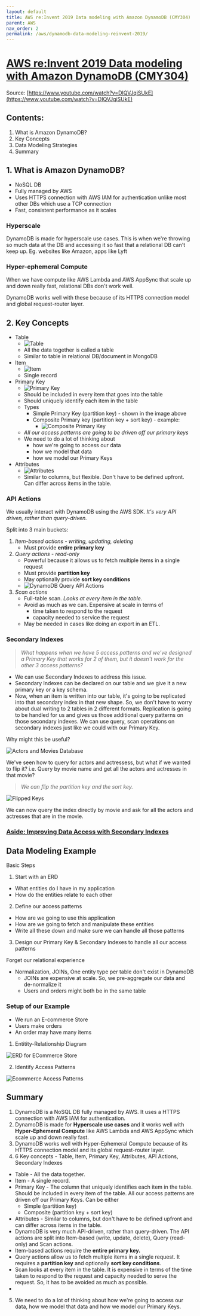 ```yaml
---
layout: default
title: AWS re:Invent 2019 Data modeling with Amazon DynamoDB (CMY304)
parent: AWS
nav_order: 2
permalink: /aws/dynamodb-data-modeling-reinvent-2019/
---
```


# [AWS re:Invent 2019 Data modeling with Amazon DynamoDB (CMY304)](https://www.youtube.com/watch?v=DIQVJqiSUkE)

Source: [https://www.youtube.com/watch?v=DIQVJqiSUkE](https://www.youtube.com/watch?v=DIQVJqiSUkE)

## Contents:
1. What is Amazon DynamoDB?
2. Key Concepts
3. Data Modeling Strategies
4. Summary

## 1. What is Amazon DynamoDB?

- NoSQL DB
- Fully managed by AWS
- Uses HTTPS connection with AWS IAM for authentication unlike most other DBs which use a TCP connection
- Fast, consistent performance as it scales

### Hyperscale

DynamoDB is made for hyperscale use cases. This is when we're throwing so much data at the DB and accessing it so fast that a relational DB can't keep up. Eg. websites like Amazon, apps like Lyft

### Hyper-ephemeral Compute

When we have compute like AWS Lambda and AWS AppSync that scale up and down really fast, relational DBs don't work well.

DynamoDB works well with these because of its HTTPS connection model and global request-router layer.

## 2. Key Concepts

- Table
    - ![Table](images/dynamodb-table.png) 
    - All the data together is called a table
    - Similar to table in relational DB/document in MongoDB
- Item
    - ![Item](images/dynamodb-item.png) 
    - Single record
- Primary Key
    - ![Primary Key](images/dynamodb-pk.png)
    - Should be included in every item that goes into the table
    - Should uniquely identify each item in the table
    - Types
        - Simple Primary Key (partition key) - shown in the image above
        - Composite Primary key (partition key + sort key) - example:
            - ![Composite Primary Key](images/dynamodb-composite-pk.png)
    - *All our access patterns are going to be driven off our primary keys*
    - We need to do a lot of thinking about
        - how we're going to access our data
        - how we model that data
        - how we model our Primary Keys
- Attributes
    - ![Attributes](images/dynamodb-attributes.png)
    - Similar to columns, but flexible. Don't have to be defined upfront. Can differ across items in the table.

### API Actions

We usually interact with DynamoDB using the AWS SDK. *It's very API driven, rather than query-driven.*

Split into 3 main buckets:
1. *Item-based actions - writing, updating, deleting*
    - Must provide **entire primary key**
2. *Query actions - read-only*
    - Powerful because it allows us to fetch multiple items in a single request
    - Must provide **partition key**
    - May optionally provide **sort key conditions**
    - ![DynamoDB Query API Actions](images/dynamodb-query-api.png)
3. *Scan actions*
    - Full-table scan. *Looks at every item in the table.*
    - Avoid as much as we can. Expensive at scale in terms of
        - time taken to respond to the request
        - capacity needed to service the request
    - May be needed in cases like doing an export in an ETL.

### Secondary Indexes

> *What happens when we have 5 access patterns and we've designed a Primary Key that works for 2 of them, but it doesn't work for the other 3 access patterns?*

- We can use Secondary Indexes to address this issue.
- Secondary Indexes can be declared on our table and we give it a new primary key or a key schema.
- Now, when an item is written into our table, it's going to be replicated into that secondary index in that new shape. So, we don't have to worry about dual writing to 2 tables in 2 different formats. Replication is going to be handled for us and gives us those additional query patterns on those secondary indexes. We can use query, scan operations on secondary indexes just like we could with our Primary Key.

Why might this be useful?

![Actors and Movies Database](images/dynamodb-actors-movies-db.png)

We've seen how to query for actors and actressess, but what if we wanted to flip it? i.e. Query by movie name and get all the actors and actresses in that movie?

> *We can flip the partition key and the sort key.*

![Flipped Keys](images/dynamodb-flipped-keys.png)

We can now query the index directly by movie and ask for all the actors and actresses that are in the movie.

### [Aside: Improving Data Access with Secondary Indexes](https://docs.aws.amazon.com/amazondynamodb/latest/developerguide/SecondaryIndexes.html)

## Data Modeling Example

Basic Steps
1. Start with an ERD
- What entities do I have in my application
- How do the entities relate to each other
2. Define our access patterns
- How are we going to use this application
- How are we going to fetch and manipulate these entities
- Write all these down and make sure we can handle all those patterns
3. Design our Primary Key & Secondary Indexes to handle all our access patterns

Forget our relational experience
- Normalization, JOINs, One entity type per table don't exist in DynamoDB
    - JOINs are expensive at scale. So, we pre-aggregate our data and de-normalize it
    - Users and orders might both be in the same table

### Setup of our Example 

- We run an E-commerce Store
- Users make orders
- An order may have many items

1. Entitity-Relationship Diagram

![ERD for ECommerce Store](images/dynamodb-ecommerce-erd.png)

2. Identify Access Patterns

![Ecommerce Access Patterns](images/dynamodb-ecommerce-access.png)

## Summary

1. DynamoDB is a NoSQL DB fully managed by AWS. It uses a HTTPS connection with AWS IAM for authentication.
2. DynamoDB is made for **Hyperscale use cases** and it works well with **Hyper-Ephemeral Compute** like AWS Lambda and AWS AppSync which scale up and down really fast.
3. DynamoDB works well with Hyper-Ephemeral Compute because of its HTTPS connection model and its global request-router layer.
4. 6 Key concepts - Table, Item, Primary Key, Attributes, API Actions, Secondary Indexes
- Table - All the data together.
- Item - A single record.
- Primary Key - The column that uniquely identifies each item in the table. Should be included in every item of the table. All our access patterns are driven off our Primary Keys. Can be either
    - Simple (partition key)
    - Composite (partition key + sort key)
- Attributes - Similar to columns, but don't have to be defined upfront and can differ across items in the table.
- DynamoDB is very much API-driven, rather than query-driven. The API actions are split into Item-based (write, update, delete), Query (read-only) and Scan actions.
- Item-based actions require the **entire primary key.**
- Query actions allow us to fetch multiple items in a single request. It requires a **partition key** and optionally **sort key conditions**.
- Scan looks at every item in the table. It is expensive in terms of the time taken to respond to the request and capacity needed to serve the request. So, it has to be avoided as much as possible.
- 
5. We need to do a lot of thinking about how we're going to access our data, how we model that data and how we model our Primary Keys.